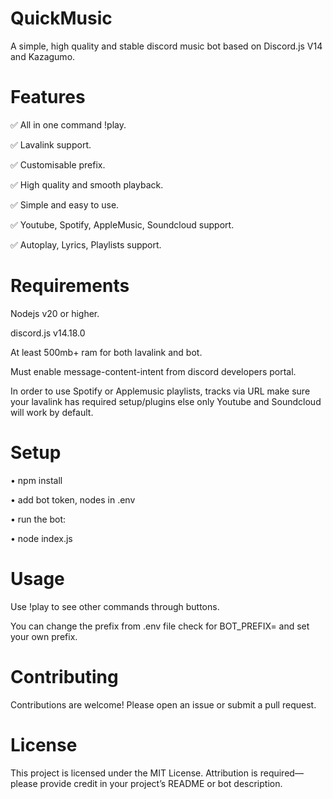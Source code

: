 # QuickMusic

A simple, high quality and stable discord music bot based on Discord.js V14 and Kazagumo.

# Features

✅ All in one command !play.

✅ Lavalink support.

✅ Customisable prefix.

✅ High quality and smooth playback.

✅ Simple and easy to use.

✅ Youtube, Spotify, AppleMusic, Soundcloud support.

✅ Autoplay, Lyrics, Playlists support.

# Requirements

Nodejs v20 or higher. 

discord.js v14.18.0

At least 500mb+ ram for both lavalink and bot.

Must enable message-content-intent from discord developers portal.

In order to use Spotify or Applemusic playlists, tracks via URL make sure your lavalink has required setup/plugins else only Youtube and Soundcloud will work by default.

# Setup

• npm install

• add bot token, nodes in .env

• run the bot:

• node index.js

# Usage

Use !play <song name> to see other commands through buttons.

You can change the prefix from .env file check for BOT_PREFIX= and set your own prefix.

# Contributing

Contributions are welcome! Please open an issue or submit a pull request.

# License

This project is licensed under the MIT License. Attribution is required—please provide credit in your project’s README or bot description.
